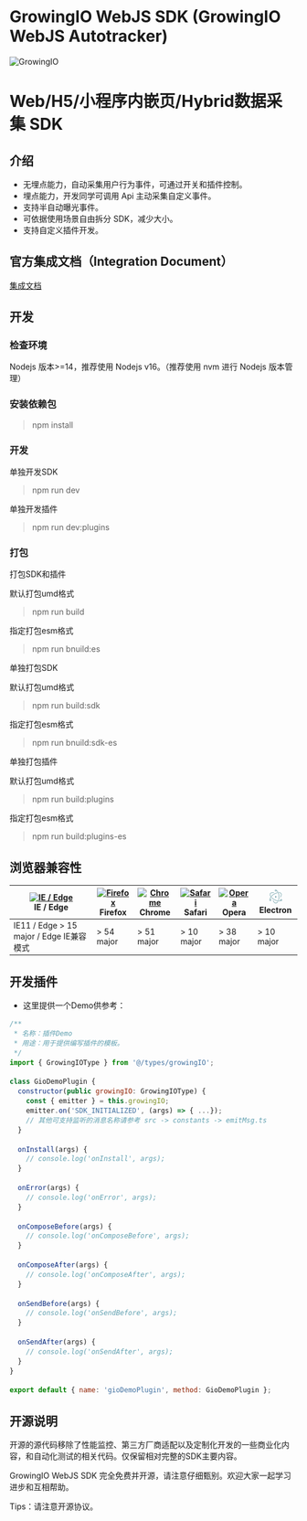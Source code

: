GrowingIO WebJS SDK (GrowingIO WebJS Autotracker)
======

![GrowingIO](https://www.growingio.com/vassets/images/home_v3/gio-logo-primary.svg)

# Web/H5/小程序内嵌页/Hybrid数据采集 SDK

## 介绍

- 无埋点能力，自动采集用户行为事件，可通过开关和插件控制。
- 埋点能力，开发同学可调用 Api 主动采集自定义事件。
- 支持半自动曝光事件。
- 可依据使用场景自由拆分 SDK，减少大小。
- 支持自定义插件开发。

## 官方集成文档（Integration Document）

[集成文档](https://growingio.github.io/growingio-sdk-docs/docs/webjs)

## 开发

### 检查环境

Nodejs 版本>=14，推荐使用 Nodejs v16。（推荐使用 nvm 进行 Nodejs 版本管理）

### 安装依赖包

> npm install

### 开发

单独开发SDK
> npm run dev

单独开发插件
> npm run dev:plugins

### 打包

打包SDK和插件

默认打包umd格式
> npm run build

指定打包esm格式
> npm run bnuild:es

单独打包SDK

默认打包umd格式
> npm run build:sdk

指定打包esm格式
> npm run bnuild:sdk-es

单独打包插件

默认打包umd格式
> npm run build:plugins

指定打包esm格式
> npm run build:plugins-es

## 浏览器兼容性

| [<img src="https://raw.githubusercontent.com/alrra/browser-logos/master/src/edge/edge_48x48.png" alt="IE / Edge" width="24px" height="24px" />](http://godban.github.io/browsers-support-badges/)<br/>IE / Edge | [<img src="https://raw.githubusercontent.com/alrra/browser-logos/master/src/firefox/firefox_48x48.png" alt="Firefox" width="24px" height="24px" />](http://godban.github.io/browsers-support-badges/)<br/>Firefox | [<img src="https://raw.githubusercontent.com/alrra/browser-logos/master/src/chrome/chrome_48x48.png" alt="Chrome" width="24px" height="24px" />](http://godban.github.io/browsers-support-badges/)<br/>Chrome | [<img src="https://raw.githubusercontent.com/alrra/browser-logos/master/src/safari/safari_48x48.png" alt="Safari" width="24px" height="24px" />](http://godban.github.io/browsers-support-badges/)<br/>Safari | [<img src="https://raw.githubusercontent.com/alrra/browser-logos/master/src/opera/opera_48x48.png" alt="Opera" width="24px" height="24px" />](http://godban.github.io/browsers-support-badges/)<br/>Opera |[<img src="https://raw.githubusercontent.com/alrra/browser-logos/master/src/electron/electron_48x48.png" alt="Electron" width="24px" height="24px" />](http://godban.github.io/browsers-support-badges/)<br/>Electron |
| --------- | --------- | --------- | --------- | --------- | --------- |
| IE11 / Edge > 15 major / Edge IE兼容模式| > 54 major | > 51 major | > 10 major | > 38 major | > 10 major |

## 开发插件

- 这里提供一个Demo供参考：

```js
/**
 * 名称：插件Demo
 * 用途：用于提供编写插件的模板。
 */
import { GrowingIOType } from '@/types/growingIO';

class GioDemoPlugin {
  constructor(public growingIO: GrowingIOType) {
    const { emitter } = this.growingIO;
    emitter.on('SDK_INITIALIZED', (args) => { ...});
    // 其他可支持监听的消息名称请参考 src -> constants -> emitMsg.ts
  }

  onInstall(args) {
    // console.log('onInstall', args);
  }

  onError(args) {
    // console.log('onError', args);
  }

  onComposeBefore(args) {
    // console.log('onComposeBefore', args);
  }

  onComposeAfter(args) {
    // console.log('onComposeAfter', args);
  }

  onSendBefore(args) {
    // console.log('onSendBefore', args);
  }

  onSendAfter(args) {
    // console.log('onSendAfter', args);
  }
}

export default { name: 'gioDemoPlugin', method: GioDemoPlugin };

```

## 开源说明

开源的源代码移除了性能监控、第三方厂商适配以及定制化开发的一些商业化内容，和自动化测试的相关代码。仅保留相对完整的SDK主要内容。

GrowingIO WebJS SDK 完全免费并开源，请注意仔细甄别。欢迎大家一起学习进步和互相帮助。

Tips：请注意开源协议。
